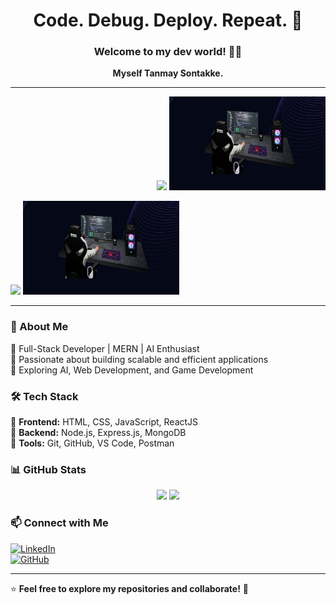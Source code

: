 <h1 align="center">Code. Debug. Deploy. Repeat. 🔄</h1>
<h3 align="center">Welcome to my dev world! 👨‍💻</h3>
<p align="center">
  <b>Myself Tanmay Sontakke.</b>
</p>

---

<p align="right">
  <img src="https://www.elegantthemes.com/blog/wp-content/uploads/2018/12/top11.png" width="500">
  <img src="./Primg.png" width="250" height="150">
</p>
<p align="left">
  <img src="https://www.elegantthemes.com/blog/wp-content/uploads/2018/12/top11.png" width="500">
  <img src="./Primg.png" width="250" height="150">
</p>

---

### 🚀 About Me
🔹 Full-Stack Developer | MERN | AI Enthusiast  
🔹 Passionate about building scalable and efficient applications  
🔹 Exploring AI, Web Development, and Game Development  

### 🛠 Tech Stack
🔹 **Frontend:** HTML, CSS, JavaScript, ReactJS  
🔹 **Backend:** Node.js, Express.js, MongoDB  
🔹 **Tools:** Git, GitHub, VS Code, Postman  

### 📊 GitHub Stats
<p align="center">
  <img src="https://github-readme-stats.vercel.app/api?username=TanmaySontakke&show_icons=true&theme=radical" width="400">
  <img src="https://github-readme-streak-stats.herokuapp.com/?user=TanmaySontakke&theme=radical" width="400">
</p>

### 📫 Connect with Me  
[![LinkedIn](https://img.shields.io/badge/LinkedIn-0077B5?style=for-the-badge&logo=linkedin&logoColor=white)](https://www.linkedin.com/in/tanmay-sontakke)  
[![GitHub](https://img.shields.io/badge/GitHub-000?style=for-the-badge&logo=github&logoColor=white)](https://github.com/TanmaySontakke)

---

⭐ **Feel free to explore my repositories and collaborate!** 🚀
